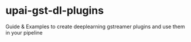 # upai-gst-dl-plugins
Guide &amp; Examples to create deeplearning gstreamer plugins and use them in your pipeline
